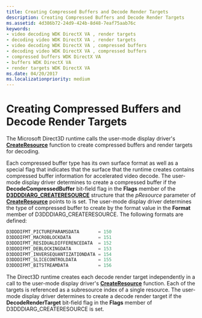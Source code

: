 ```yaml
---
title: Creating Compressed Buffers and Decode Render Targets
description: Creating Compressed Buffers and Decode Render Targets
ms.assetid: 4d386b72-24d9-424b-8d48-7eaf75aab76c
keywords:
- video decoding WDK DirectX VA , render targets
- decoding video WDK DirectX VA , render targets
- video decoding WDK DirectX VA , compressed buffers
- decoding video WDK DirectX VA , compressed buffers
- compressed buffers WDK DirectX VA
- buffers WDK DirectX VA
- render targets WDK DirectX VA
ms.date: 04/20/2017
ms.localizationpriority: medium
---
```


# Creating Compressed Buffers and Decode Render Targets


The Microsoft Direct3D runtime calls the user-mode display driver's [**CreateResource**](https://docs.microsoft.com/windows-hardware/drivers/ddi/content/d3dumddi/nc-d3dumddi-pfnd3dddi_createresource) function to create compressed buffers and render targets for decoding.

Each compressed buffer type has its own surface format as well as a special flag that indicates that the surface that the runtime creates contains compressed buffer information for accelerated video decode. The user-mode display driver determines to create a compressed buffer if the **DecodeCompressedBuffer** bit-field flag in the **Flags** member of the [**D3DDDIARG\_CREATERESOURCE**](https://docs.microsoft.com/windows-hardware/drivers/ddi/content/d3dukmdt/ns-d3dukmdt-_d3dddiarg_createresource) structure that the *pResource* parameter of [**CreateResource**](https://docs.microsoft.com/windows-hardware/drivers/ddi/content/d3dumddi/nc-d3dumddi-pfnd3dddi_createresource) points to is set. The user-mode display driver determines the type of compressed buffer to create by the format value in the **Format** member of D3DDDIARG\_CREATERESOURCE. The following formats are defined:

```cpp
D3DDDIFMT_PICTUREPARAMSDATA       = 150
D3DDDIFMT_MACROBLOCKDATA          = 151
D3DDDIFMT_RESIDUALDIFFERENCEDATA  = 152
D3DDDIFMT_DEBLOCKINGDATA          = 153
D3DDDIFMT_INVERSEQUANTIZATIONDATA = 154
D3DDDIFMT_SLICECONTROLDATA        = 155
D3DDDIFMT_BITSTREAMDATA           = 156
```

The Direct3D runtime creates each decode render target independently in a call to the user-mode display driver's [**CreateResource**](https://docs.microsoft.com/windows-hardware/drivers/ddi/content/d3dumddi/nc-d3dumddi-pfnd3dddi_createresource) function. Each of the targets is referenced as a subresource index of a single resource. The user-mode display driver determines to create a decode render target if the **DecodeRenderTarget** bit-field flag in the **Flags** member of D3DDDIARG\_CREATERESOURCE is set.

 

 





